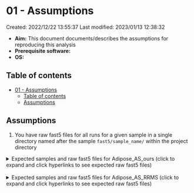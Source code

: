 # 01 - Assumptions

Created: 2022/12/22 13:55:37
Last modified: 2023/01/13 12:38:32

- **Aim:** This document documents/describes the assumptions for reproducing this analysis
- **Prerequisite software:**
- **OS:**

## Table of contents

- [01 - Assumptions](#01---assumptions)
  - [Table of contents](#table-of-contents)
  - [Assumptions](#assumptions)

## Assumptions

1. You have raw fast5 files for all runs for a given sample in a single directory named after the sample `fast5/sample_name/` within the project directory

<details><summary markdown="span">Expected samples and raw fast5 files for Adipose_AS_ours (click to expand and click hyperlinks to see expected raw fast5 files)</summary>

- [AB526A](./expected_fast5_files/Adipose_AS_ours/AB526A.txt)
- [AB526B](./expected_fast5_files/Adipose_AS_ours/AB526B.txt)
- [AB740A](./expected_fast5_files/Adipose_AS_ours/AB740A.txt)
- [AB740B](./expected_fast5_files/Adipose_AS_ours/AB740B.txt)
- [AB755A](./expected_fast5_files/Adipose_AS_ours/AB755A.txt)
- [AB755B](./expected_fast5_files/Adipose_AS_ours/AB755B.txt)
- [AB792A](./expected_fast5_files/Adipose_AS_ours/AB792A.txt)
- [AB792B](./expected_fast5_files/Adipose_AS_ours/AB792B.txt)
- [AB1052A](./expected_fast5_files/Adipose_AS_ours/AB1052A.txt)
- [AB1052B](./expected_fast5_files/Adipose_AS_ours/AB1052B.txt)
- [OM1052A](./expected_fast5_files/Adipose_AS_ours/OM1052A.txt)
- [OM1052B](./expected_fast5_files/Adipose_AS_ours/OM1052B.txt)

</details>
<br/>

<details><summary markdown="span">Expected samples and raw fast5 files for Adipose_AS_RRMS (click to expand and click hyperlinks to see expected raw fast5 files)</summary>

- [AB740B](./expected_fast5_files/Adipose_AS_RRMS/AB740B.txt)
- [AB755B](./expected_fast5_files/Adipose_AS_RRMS/AB755B.txt)
- [OM1052A](./expected_fast5_files/Adipose_AS_RRMS/OM1052A.txt)
- [OM1052B](./expected_fast5_files/Adipose_AS_RRMS/OM1052B.txt)

</details>
<br/>
